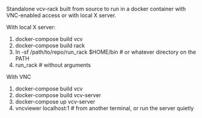 Standalone vcv-rack built from source to run in a docker container with VNC-enabled access or with local X server.

With local X server:

1. docker-compose build vcv
2. docker-compose build rack
3. ln -sf /path/to/repo/run_rack $HOME/bin # or whatever directory on the PATH
4. run_rack # without arguments

With VNC

1. docker-compose build vcv
2. docker-compose build vcv-server
3. docker-compose up vcv-server
4. vncviewer localhost:1 # from another terminal, or run the server quietly
